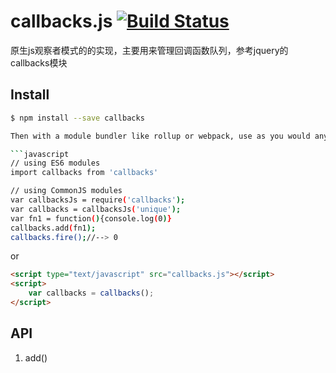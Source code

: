 
# callbacks.js [![Build Status](https://travis-ci.org/ApoorvSaxena/lozad.js.svg?branch=master)](https://travis-ci.org/simplefeel/callbacks.js.svg?branch=master)
原生js观察者模式的的实现，主要用来管理回调函数队列，参考jquery的callbacks模块

## Install

```sh
$ npm install --save callbacks

Then with a module bundler like rollup or webpack, use as you would anything else:

```javascript
// using ES6 modules
import callbacks from 'callbacks'

// using CommonJS modules
var callbacksJs = require('callbacks');
var callbacks = callbacksJs('unique');
var fn1 = function(){console.log(0)}
callbacks.add(fn1);
callbacks.fire();//--> 0
```
or

```html
<script type="text/javascript" src="callbacks.js"></script>
<script>
    var callbacks = callbacks();
</script>
```

## API

1. add()

